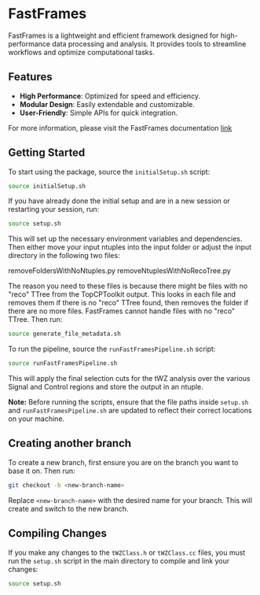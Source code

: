 # FastFrames

FastFrames is a lightweight and efficient framework designed for high-performance data processing and analysis. It provides tools to streamline workflows and optimize computational tasks.

## Features

- **High Performance**: Optimized for speed and efficiency.
- **Modular Design**: Easily extendable and customizable.
- **User-Friendly**: Simple APIs for quick integration.

For more information, please visit the FastFrames documentation [link](https://atlas-project-topreconstruction.web.cern.ch/fastframesdocumentation/tutorial/)

## Getting Started

To start using the package, source the `initialSetup.sh` script:

```bash
source initialSetup.sh
```

If you have already done the initial setup and are in a new session or restarting your session, run:

```bash
source setup.sh
```

This will set up the necessary environment variables and dependencies. Then either move your input ntuples into the input folder or adjust the input directory in the following two files:

removeFoldersWithNoNtuples.py
removeNtuplesWithNoRecoTree.py

The reason you need to these files is because there might be files with no "reco" TTree from the TopCPToolkit output. This looks in each file and removes them if there is no "reco" TTree found, then removes the folder if there are no more files. FastFrames cannot handle files with no "reco" TTree. Then run:

```bash
source generate_file_metadata.sh
```

To run the pipeline, source the `runFastFramesPipeline.sh` script:

```bash
source runFastFramesPipeline.sh
```

This will apply the final selection cuts for the tWZ analysis over the various Signal and Control regions and store the output in an ntuple.

**Note:** Before running the scripts, ensure that the file paths inside `setup.sh` and `runFastFramesPipeline.sh` are updated to reflect their correct locations on your machine.

## Creating another branch

To create a new branch, first ensure you are on the branch you want to base it on. Then run:

```bash
git checkout -b <new-branch-name>
```

Replace `<new-branch-name>` with the desired name for your branch. This will create and switch to the new branch.

## Compiling Changes

If you make any changes to the `tWZClass.h` or `tWZClass.cc` files, you must run the `setup.sh` script in the main directory to compile and link your changes:

```bash
source setup.sh
```